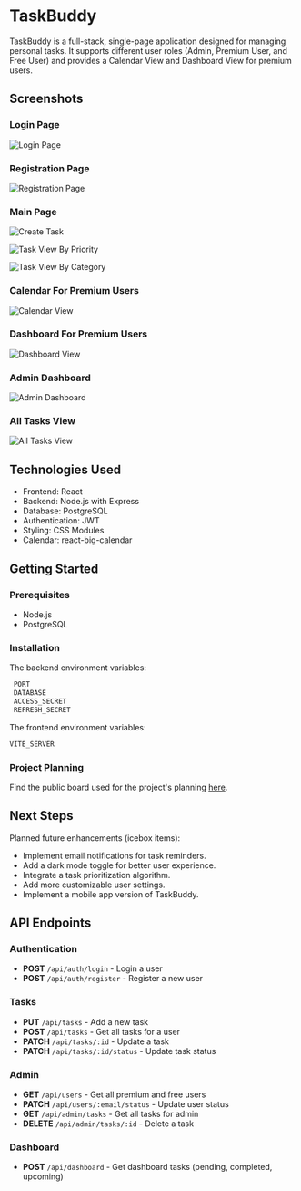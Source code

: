 # TaskBuddy

TaskBuddy is a full-stack, single-page application designed for managing personal tasks. It supports different user roles (Admin, Premium User, and Free User) and provides a Calendar View and Dashboard View for premium users.

## Screenshots

### Login Page

![Login Page](https://github.com/pedrohaolee/TaskBuddy/blob/main/login_screenshot.png)

### Registration Page

![Registration Page](https://github.com/pedrohaolee/TaskBuddy/blob/main/registration_screenshot.png)

### Main Page

![Create Task](https://github.com/pedrohaolee/TaskBuddy/blob/main/TaskBarFree.png)

![Task View By Priority](https://github.com/pedrohaolee/TaskBuddy/blob/main/TaskVIewByPriority.png)

![Task View By Category](https://github.com/pedrohaolee/TaskBuddy/blob/main/TaskVIewByCategory.png)

### Calendar For Premium Users

![Calendar View](https://github.com/pedrohaolee/TaskBuddy/blob/main/CalendarView.png)

### Dashboard For Premium Users

![Dashboard View](https://github.com/pedrohaolee/TaskBuddy/blob/main/Dashboard.png)

### Admin Dashboard

![Admin Dashboard](https://github.com/pedrohaolee/TaskBuddy/blob/main/AdminView.png)

### All Tasks View

![All Tasks View](https://github.com/pedrohaolee/TaskBuddy/blob/main/AllTasksView.png)

## Technologies Used

- Frontend: React
- Backend: Node.js with Express
- Database: PostgreSQL
- Authentication: JWT
- Styling: CSS Modules
- Calendar: react-big-calendar

## Getting Started

### Prerequisites

- Node.js
- PostgreSQL

### Installation

The backend environment variables:

```bash
 PORT
 DATABASE
 ACCESS_SECRET
 REFRESH_SECRET
```

The frontend environment variables:

```bash
VITE_SERVER
```

### Project Planning

Find the public board used for the project's planning [here](https://trello.com/b/q6joVUSp/taskbuddy).

## Next Steps

Planned future enhancements (icebox items):

- Implement email notifications for task reminders.
- Add a dark mode toggle for better user experience.
- Integrate a task prioritization algorithm.
- Add more customizable user settings.
- Implement a mobile app version of TaskBuddy.

## API Endpoints

### Authentication

- **POST** `/api/auth/login` - Login a user
- **POST** `/api/auth/register` - Register a new user

### Tasks

- **PUT** `/api/tasks` - Add a new task
- **POST** `/api/tasks` - Get all tasks for a user
- **PATCH** `/api/tasks/:id` - Update a task
- **PATCH** `/api/tasks/:id/status` - Update task status

### Admin

- **GET** `/api/users` - Get all premium and free users
- **PATCH** `/api/users/:email/status` - Update user status
- **GET** `/api/admin/tasks` - Get all tasks for admin
- **DELETE** `/api/admin/tasks/:id` - Delete a task

### Dashboard

- **POST** `/api/dashboard` - Get dashboard tasks (pending, completed, upcoming)
